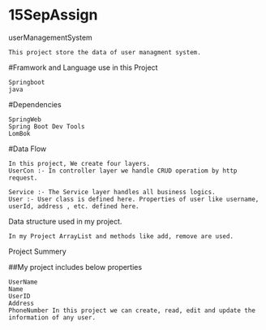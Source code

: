 # 15SepAssign

userManagementSystem

    This project store the data of user managment system.

#Framwork and Language use in this Project

    Springboot
    java

#Dependencies

    SpringWeb
    Spring Boot Dev Tools
    LomBok

#Data Flow

    In this project, We create four layers.
    UserCon :- In controller layer we handle CRUD operatiom by http request.
    
    Service :- The Service layer handles all business logics.
    User :- User class is defined here. Properties of user like username, userId, address , etc. defined here.

Data structure used in my project.

    In my Project ArrayList and methods like add, remove are used.

Project Summery

##My project includes below properties


    UserName
    Name
    UserID
    Address
    PhoneNumber In this project we can create, read, edit and update the information of any user.
